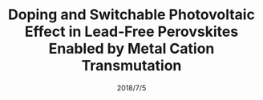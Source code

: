 ---
title: "Doping and Switchable Photovoltaic Effect in Lead‐Free Perovskites Enabled by Metal Cation Transmutation"
collection: publications
#permalink: /publication/Alkali_additives
#excerpt: 'This paper is about the number 1. The number 2 is left for future work.'
date: 2018/7/5
venue: 'Advanced Materials'
paperurl: 'https://onlinelibrary.wiley.com/doi/abs/10.1002/adma.201802080'
authors: 'Padinhare Cholakkal Harikesh, Bo Wu, Biplab Ghosh, Rohit Abraham John, Stener Lie, Krishnamoorthy Thirumal, Lydia Helena Wong, Tze Chien Sum, Subodh Mhaisalkar, Nripan Mathews'
---